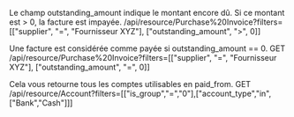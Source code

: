 Le champ outstanding_amount indique le montant encore dû. Si ce montant est > 0, la facture est impayée.
/api/resource/Purchase%20Invoice?filters=[["supplier", "=", "Fournisseur XYZ"], ["outstanding_amount", ">", 0]]

Une facture est considérée comme payée si outstanding_amount == 0.
GET /api/resource/Purchase%20Invoice?filters=[["supplier", "=", "Fournisseur XYZ"], ["outstanding_amount", "=", 0]]

Cela vous retourne tous les comptes utilisables en paid_from.
GET /api/resource/Account?filters=[["is_group","=","0"],["account_type","in",["Bank","Cash"]]]
